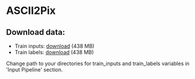 # ASCII2Pix
## Download data:
  * Train inputs: [download](https://drive.google.com/file/d/1TZs07OYcsyddnGTC8bKsfYmju70ZVmNn/view?usp=sharing) (438 MB)
  * Train labels: [download](https://drive.google.com/file/d/1kBaINEDWxaTWUO0TURXDhRvwnlnpleCx/view?usp=sharing) (438 MB)
  
 Change path to your directories for train_inputs and train_labels variables in 'Input Pipeline' section.
